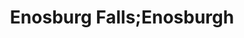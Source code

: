 ---
title: Enosburg Falls;Enosburgh
url: /enosburg-falls-enosburgh/
latitude: 44.905
longitude: -72.81
---